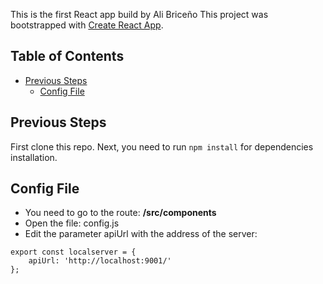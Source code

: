 This is the first React app build by Ali Briceño
This project was bootstrapped with [Create React App](https://github.com/facebookincubator/create-react-app).


## Table of Contents
- [Previous Steps](#previous-steps)
  - [Config File](#config-file)


## Previous Steps
First clone this repo.
Next, you need to run `npm install` for dependencies installation.

## Config File

* You need to go to the route:
**/src/components**
* Open the file: config.js
* Edit the parameter apiUrl with the address of the server: 
```
export const localserver = { 
    apiUrl: 'http://localhost:9001/'
};
```
